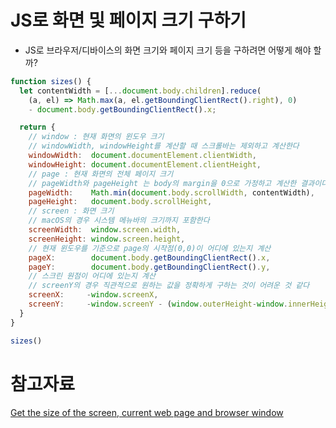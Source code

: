 # JS로 화면 및 페이지 크기 구하기

- JS로 브라우저/디바이스의 화면 크기와 페이지 크기 등을 구하려면 어떻게 해야 할까?

```javascript
function sizes() {
  let contentWidth = [...document.body.children].reduce( 
    (a, el) => Math.max(a, el.getBoundingClientRect().right), 0) 
    - document.body.getBoundingClientRect().x;

  return {
    // window : 현재 화면의 윈도우 크기
    // windowWidth, windowHeight를 계산할 때 스크롤바는 제외하고 계산한다
    windowWidth:  document.documentElement.clientWidth,
    windowHeight: document.documentElement.clientHeight,
    // page : 현재 화면의 전체 페이지 크기
    // pageWidth와 pageHeight 는 body의 margin을 0으로 가정하고 계산한 결과이다
    pageWidth:    Math.min(document.body.scrollWidth, contentWidth),
    pageHeight:   document.body.scrollHeight,
    // screen : 화면 크기
    // macOS의 경우 시스템 메뉴바의 크기까지 포함한다
    screenWidth:  window.screen.width,
    screenHeight: window.screen.height,
    // 현재 윈도우를 기준으로 page의 시작점(0,0)이 어디에 있는지 계산
    pageX:        document.body.getBoundingClientRect().x,
    pageY:        document.body.getBoundingClientRect().y,
    // 스크린 원점이 어디에 있는지 계산
    // screenY의 경우 직관적으로 원하는 값을 정확하게 구하는 것이 어려운 것 같다
    screenX:     -window.screenX,
    screenY:     -window.screenY - (window.outerHeight-window.innerHeight),
  }
}

sizes()
```

# 참고자료

[Get the size of the screen, current web page and browser window](https://stackoverflow.com/a/62278401)
